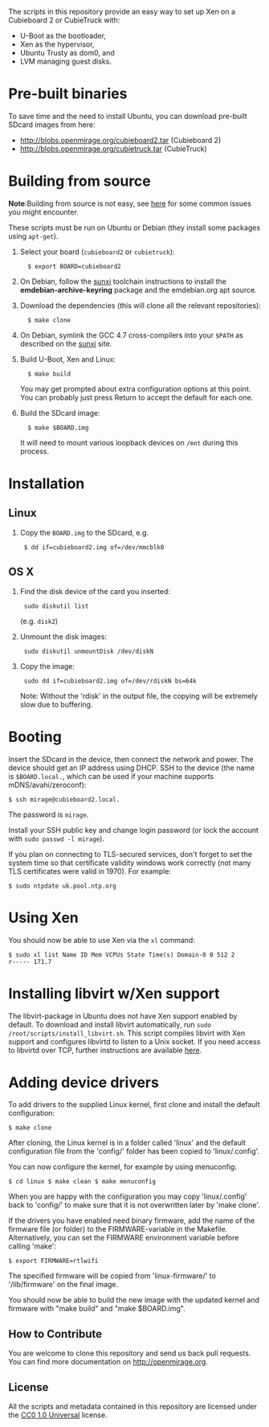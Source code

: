 The scripts in this repository provide an easy way to set up Xen on a
Cubieboard 2 or CubieTruck with:

* U-Boot as the bootloader,
* Xen as the hypervisor,
* Ubuntu Trusty as dom0, and
* LVM managing guest disks.

# Pre-built binaries

To save time and the need to install Ubuntu, you can download
pre-built SDcard images from here:

* http://blobs.openmirage.org/cubieboard2.tar (Cubieboard 2)
* http://blobs.openmirage.org/cubietruck.tar (CubieTruck)

# Building from source

**Note**:Building from source is not easy, see
[here](http://hyegar.com/2016/03/15/building-xen-arm-from-source/) for
some common issues you might encounter.

These scripts must be run on Ubuntu or Debian (they install some
packages using `apt-get`).

1. Select your board (`cubieboard2` or `cubietruck`):

         $ export BOARD=cubieboard2

2. On Debian, follow the [sunxi](http://linux-sunxi.org/Toolchain)
toolchain instructions to install the **emdebian-archive-keyring**
package and the emdebian.org apt source.

3. Download the dependencies (this will clone all the relevant
   repositories):

         $ make clone

4. On Debian, symlink the GCC 4.7 cross-compilers into your `$PATH` as
described on the [sunxi](http://linux-sunxi.org/Toolchain) site.

5. Build U-Boot, Xen and Linux:

         $ make build

    You may get prompted about extra configuration options at this
    point.  You can probably just press Return to accept the default
    for each one.

6. Build the SDcard image:

         $ make $BOARD.img

   It will need to mount various loopback devices on `/mnt` during
   this process.

# Installation

## Linux

1. Copy the `BOARD.img` to the SDcard, e.g.

        $ dd if=cubieboard2.img of=/dev/mmcblk0

## OS X

1. Find the disk device of the card you inserted:

        sudo diskutil list

   (e.g. `disk2`)

2. Unmount the disk images:

        sudo diskutil unmountDisk /dev/diskN

3. Copy the image:

        sudo dd if=cubieboard2.img of=/dev/rdiskN bs=64k

   Note: Without the 'rdisk' in the output file, the copying will be
   extremely slow due to buffering.

# Booting

Insert the SDcard in the device, then connect the network and power.
The device should get an IP address using DHCP.  SSH to the device
(the name is `$BOARD.local.`, which can be used if your machine
supports mDNS/avahi/zeroconf):

    $ ssh mirage@cubieboard2.local.

The password is `mirage`.

Install your SSH public key and change login password (or lock the
account with `sudo passwd -l mirage`).

If you plan on connecting to TLS-secured services, don't forget to set
the system time so that certificate validity windows work correctly
(not many TLS certificates were valid in 1970). For example:

    $ sudo ntpdate uk.pool.ntp.org

# Using Xen

You should now be able to use Xen via the `xl` command:

    $ sudo xl list Name ID Mem VCPUs State Time(s) Domain-0 0 512 2
    r----- 171.7

# Installing libvirt w/Xen support

The libvirt-package in Ubuntu does not have Xen support enabled by
default. To download and install libvirt automatically, run `sudo
/root/scripts/install_libvirt.sh`. This script compiles libvirt with
Xen support and configures libvirtd to listen to a Unix socket. If you
need access to libvirtd over TCP, further instructions are available
[here](http://openmirage.org/wiki/libvirt-on-cubieboard).


# Adding device drivers

To add drivers to the supplied Linux kernel, first clone and install
the default configuration:

	$ make clone

After cloning, the Linux kernel is in a folder called 'linux' and the
default configuration file from the 'config/' folder has been copied
to 'linux/.config'.

You can now configure the kernel, for example by using menuconfig:

	$ cd linux $ make clean $ make menuconfig

When you are happy with the configuration you may copy 'linux/.config'
back to 'config/' to make sure that it is not overwritten later by
'make clone'.

If the drivers you have enabled need binary firmware, add the name of
the firmware file (or folder) to the FIRMWARE-variable in the
Makefile. Alternatively, you can set the FIRMWARE environment variable
before calling 'make':

	$ export FIRMWARE=rtlwifi

The specified firmware will be copied from 'linux-firmware/' to
'/lib/firmware' on the final image.

You should now be able to build the new image with the updated kernel
and firmware with "make build" and "make $BOARD.img".

## How to Contribute

You are welcome to clone this repository and send us back pull
requests. You can find more documentation on <http://openmirage.org>.

## License

All the scripts and metadata contained in this repository are licensed
under the
[CC0 1.0 Universal](http://creativecommons.org/publicdomain/zero/1.0/)
license.
